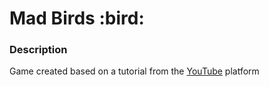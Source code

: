<h1>Mad Birds :bird:</h1>

<h3>Description</h3>

Game created based on a tutorial from the [YouTube](https://www.youtube.com/watch?v=OR0e-1UBEOU&ab_channel=JasonWeimann) platform

